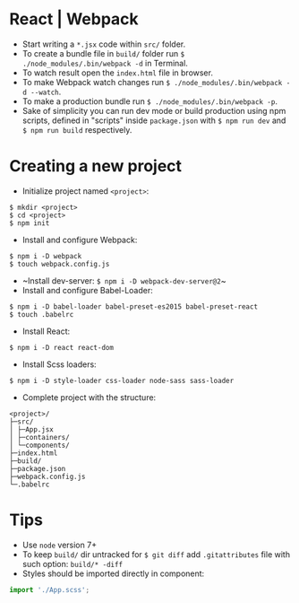 # React | Webpack

* Start writing a `*.jsx` code within `src/` folder.
* To create a bundle file in `build/` folder run `$ ./node_modules/.bin/webpack -d` in Terminal.
* To watch result open the `index.html` file in browser.
* To make Webpack watch changes run `$ ./node_modules/.bin/webpack -d --watch`.
* To make a production bundle run `$ ./node_modules/.bin/webpack -p`.
* Sake of simplicity you can run dev mode or build production using npm scripts, defined in "scripts" inside `package.json` with `$ npm run dev` and `$ npm run build` respectively.

# Creating a new project

* Initialize project named `<project>`:
```
$ mkdir <project>
$ cd <project>
$ npm init
```
* Install and configure Webpack:
```
$ npm i -D webpack
$ touch webpack.config.js
```
* ~Install dev-server: `$ npm i -D webpack-dev-server@2`~
* Install and configure Babel-Loader:
```
$ npm i -D babel-loader babel-preset-es2015 babel-preset-react
$ touch .babelrc
```
* Install React:
```
$ npm i -D react react-dom
```
* Install Scss loaders:
```
$ npm i -D style-loader css-loader node-sass sass-loader
```
* Complete project with the structure:
```
<project>/
├─src/
│ ├─App.jsx
│ ├─containers/
│ └─components/
├─index.html
├─build/
├─package.json
├─webpack.config.js
└─.babelrc
```

# Tips

* Use `node` version 7+
* To keep `build/` dir untracked for `$ git diff` add `.gitattributes` file with such option: `build/* -diff`
* Styles should be imported directly in component:
```javascript
import './App.scss';
```
